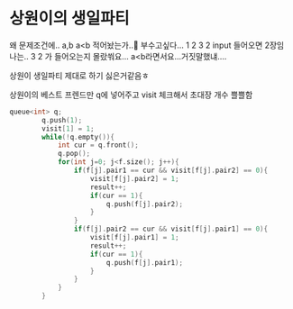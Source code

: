 # 상원이의 생일파티

왜 문제조건에.. a,b a<b 적어놨는가..🤔
부수고싶다...
1 2
3 2 
input 들어오면 2장임
나는.. 3 2 가 들어오는지 몰랐쒀요...
a<b라면서요...거짓말했냬....

상원이 생일파티 제대로 하기 싫은거같음ㅎ



상원이의 베스트 프렌드만 q에 넣어주고 visit 체크해서 초대장 개수 쁠쁠함

~~~c++
queue<int> q;
        q.push(1);
        visit[1] = 1;
        while(!q.empty()){
            int cur = q.front();
            q.pop();
            for(int j=0; j<f.size(); j++){
                if(f[j].pair1 == cur && visit[f[j].pair2] == 0){
                    visit[f[j].pair2] = 1;
                    result++;
                    if(cur == 1){
                        q.push(f[j].pair2);
                    }
                }
                if(f[j].pair2 == cur && visit[f[j].pair1] == 0){
                    visit[f[j].pair1] = 1;
                    result++;
                    if(cur == 1){
                        q.push(f[j].pair1);
                    }
                }
            }
        }

~~~